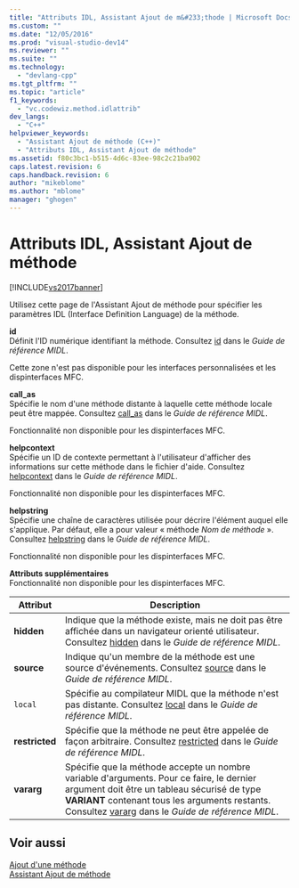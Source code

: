 ```yaml
---
title: "Attributs IDL, Assistant Ajout de m&#233;thode | Microsoft Docs"
ms.custom: ""
ms.date: "12/05/2016"
ms.prod: "visual-studio-dev14"
ms.reviewer: ""
ms.suite: ""
ms.technology: 
  - "devlang-cpp"
ms.tgt_pltfrm: ""
ms.topic: "article"
f1_keywords: 
  - "vc.codewiz.method.idlattrib"
dev_langs: 
  - "C++"
helpviewer_keywords: 
  - "Assistant Ajout de méthode (C++)"
  - "Attributs IDL, Assistant Ajout de méthode"
ms.assetid: f80c3bc1-b515-4d6c-83ee-98c2c21ba902
caps.latest.revision: 6
caps.handback.revision: 6
author: "mikeblome"
ms.author: "mblome"
manager: "ghogen"
---
```

# Attributs IDL, Assistant Ajout de m&#233;thode
[!INCLUDE[vs2017banner](../assembler/inline/includes/vs2017banner.md)]

Utilisez cette page de l'Assistant Ajout de méthode pour spécifier les paramètres IDL \(Interface Definition Language\) de la méthode.  
  
 **id**  
 Définit l'ID numérique identifiant la méthode.  Consultez [id](http://msdn.microsoft.com/library/windows/desktop/aa367040) dans le *Guide de référence MIDL*.  
  
 Cette zone n'est pas disponible pour les interfaces personnalisées et les dispinterfaces MFC.  
  
 **call\_as**  
 Spécifie le nom d'une méthode distante à laquelle cette méthode locale peut être mappée.  Consultez [call\_as](http://msdn.microsoft.com/library/windows/desktop/aa366748) dans le *Guide de référence MIDL*.  
  
 Fonctionnalité non disponible pour les dispinterfaces MFC.  
  
 **helpcontext**  
 Spécifie un ID de contexte permettant à l'utilisateur d'afficher des informations sur cette méthode dans le fichier d'aide.  Consultez [helpcontext](http://msdn.microsoft.com/library/windows/desktop/aa366851) dans le *Guide de référence MIDL*.  
  
 Fonctionnalité non disponible pour les dispinterfaces MFC.  
  
 **helpstring**  
 Spécifie une chaîne de caractères utilisée pour décrire l'élément auquel elle s'applique.  Par défaut, elle a pour valeur « méthode *Nom de méthode* ». Consultez [helpstring](http://msdn.microsoft.com/library/windows/desktop/aa366856) dans le *Guide de référence MIDL*.  
  
 Fonctionnalité non disponible pour les dispinterfaces MFC.  
  
 **Attributs supplémentaires**  
 Fonctionnalité non disponible pour les dispinterfaces MFC.  
  
|Attribut|Description|  
|--------------|-----------------|  
|**hidden**|Indique que la méthode existe, mais ne doit pas être affichée dans un navigateur orienté utilisateur.  Consultez [hidden](http://msdn.microsoft.com/library/windows/desktop/aa366861) dans le *Guide de référence MIDL*.|  
|**source**|Indique qu'un membre de la méthode est une source d'événements.  Consultez [source](http://msdn.microsoft.com/library/windows/desktop/aa367166) dans le *Guide de référence MIDL*.|  
|`local`|Spécifie au compilateur MIDL que la méthode n'est pas distante.  Consultez [local](http://msdn.microsoft.com/library/windows/desktop/aa367071) dans le *Guide de référence MIDL*.|  
|**restricted**|Spécifie que la méthode ne peut être appelée de façon arbitraire.  Consultez [restricted](http://msdn.microsoft.com/library/windows/desktop/aa367157) dans le *Guide de référence MIDL*.|  
|**vararg**|Spécifie que la méthode accepte un nombre variable d'arguments.  Pour ce faire, le dernier argument doit être un tableau sécurisé de type **VARIANT** contenant tous les arguments restants.  Consultez [vararg](http://msdn.microsoft.com/library/windows/desktop/aa367304) dans le *Guide de référence MIDL*.|  
  
## Voir aussi  
 [Ajout d'une méthode](../ide/adding-a-method-visual-cpp.md)   
 [Assistant Ajout de méthode](../ide/add-method-wizard.md)